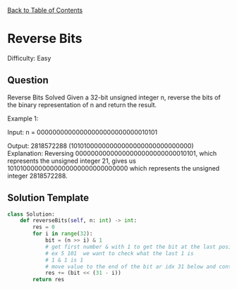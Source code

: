 [Back to Table of Contents](../../README.md)

# Reverse Bits
Difficulty: Easy

## Question
Reverse Bits
Solved 
Given a 32-bit unsigned integer n, reverse the bits of the binary representation of n and return the result.

Example 1:

Input: n = 00000000000000000000000000010101

Output:    2818572288 (10101000000000000000000000000000)
Explanation: Reversing 00000000000000000000000000010101, which represents the unsigned integer 21, gives us 10101000000000000000000000000000 which represents the unsigned integer 2818572288.

## Solution Template
```python
class Solution:
    def reverseBits(self, n: int) -> int:
        res = 0
        for i in range(32):
            bit = (n >> i) & 1
            # get first number & with 1 to get the bit at the last position
            # ex 5 101  we want to check what the last 1 is
            # 1 & 1 is 1
            # move value to the end of the bit ar idx 31 below and continue
            res += (bit << (31 - i))
        return res
```
